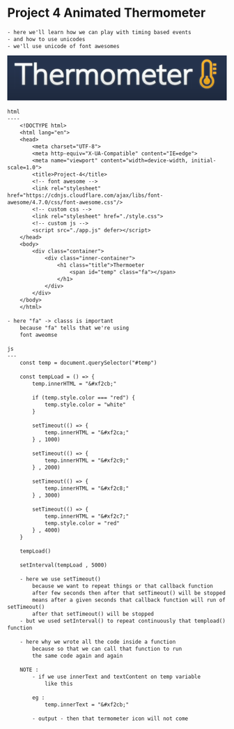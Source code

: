 # Project 4 Animated Thermometer

    - here we'll learn how we can play with timing based events
    - and how to use unicodes 
    - we'll use unicode of font awesomes

![project 4](project-4.png)

    html
    ----
        <!DOCTYPE html>
        <html lang="en">
        <head>
            <meta charset="UTF-8">
            <meta http-equiv="X-UA-Compatible" content="IE=edge">
            <meta name="viewport" content="width=device-width, initial-scale=1.0">
            <title>Project-4</title>
            <!-- font awesome -->
            <link rel="stylesheet" href="https://cdnjs.cloudflare.com/ajax/libs/font-awesome/4.7.0/css/font-awesome.css"/>
            <!-- custom css -->
            <link rel="stylesheet" href="./style.css">
            <!-- custom js -->
            <script src="./app.js" defer></script>
        </head>
        <body>
            <div class="container">
                <div class="inner-container">
                    <h1 class="title">Thermoeter
                        <span id="temp" class="fa"></span>
                    </h1>
                </div>
            </div>
        </body>
        </html>

    - here "fa" -> classs is important 
        because "fa" tells that we're using
        font aweomse 

    js
    ---
        const temp = document.querySelector("#temp")

        const tempLoad = () => {
            temp.innerHTML = "&#xf2cb;"

            if (temp.style.color === "red") {
                temp.style.color = "white"
            }

            setTimeout(() => {
                temp.innerHTML = "&#xf2ca;"
            } , 1000)
            
            setTimeout(() => {
                temp.innerHTML = "&#xf2c9;"
            } , 2000)

            setTimeout(() => {
                temp.innerHTML = "&#xf2c8;"
            } , 3000)
            
            setTimeout(() => {
                temp.innerHTML = "&#xf2c7;"
                temp.style.color = "red"
            } , 4000)
        }

        tempLoad()

        setInterval(tempLoad , 5000)

        - here we use setTimeout() 
            because we want to repeat things or that callback function
            after few seconds then after that setTimeout() will be stopped
            means after a given seconds that callback function will run of setTimeout()
            after that setTimeout() will be stopped
        - but we used setInterval() to repeat continuously that tempload() function

        - here why we wrote all the code inside a function
            because so that we can call that function to run 
            the same code again and again 
            
        NOTE : 
            - if we use innerText and textContent on temp variable 
                like this 

            eg : 
                temp.innerText = "&#xf2cb;"

            - output - then that termometer icon will not come
















